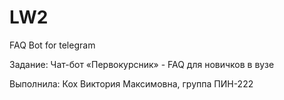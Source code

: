 # LW2
FAQ Bot for telegram

Задание: Чат-бот «Первокурсник» - FAQ для новичков в вузе

Выполнила: Кох Виктория Максимовна, группа ПИН-222
